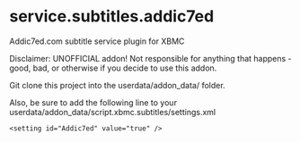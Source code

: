 service.subtitles.addic7ed
==========================

Addic7ed.com subtitle service plugin for XBMC

Disclaimer: UNOFFICIAL addon! Not responsible for anything that happens - good, bad, or otherwise if you decide to use this addon.

Git clone this project into the userdata/addon_data/ folder.

Also, be sure to add the following line to your userdata/addon_data/script.xbmc.subtitles/settings.xml
```
<setting id="Addic7ed" value="true" />
```
